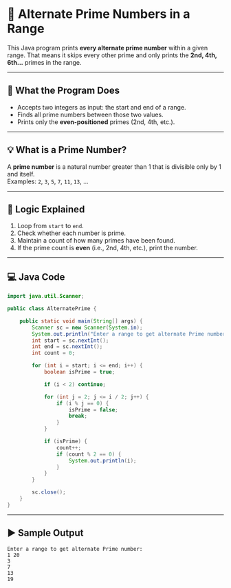 # 🔁 Alternate Prime Numbers in a Range

This Java program prints **every alternate prime number** within a given range. That means it skips every other prime and only prints the **2nd, 4th, 6th...** primes in the range.

---

## 📘 What the Program Does

- Accepts two integers as input: the start and end of a range.
- Finds all prime numbers between those two values.
- Prints only the **even-positioned** primes (2nd, 4th, etc.).

---

## 💡 What is a Prime Number?

A **prime number** is a natural number greater than 1 that is divisible only by 1 and itself.  
Examples: `2`, `3`, `5`, `7`, `11`, `13`, ...

---

## 🧠 Logic Explained

1. Loop from `start` to `end`.
2. Check whether each number is prime.
3. Maintain a count of how many primes have been found.
4. If the prime count is **even** (i.e., 2nd, 4th, etc.), print the number.

---

## 💻 Java Code

```java
import java.util.Scanner;

public class AlternatePrime {

	public static void main(String[] args) {
		Scanner sc = new Scanner(System.in);
		System.out.println("Enter a range to get alternate Prime number:");
		int start = sc.nextInt();
		int end = sc.nextInt();
		int count = 0;

		for (int i = start; i <= end; i++) {
			boolean isPrime = true;

			if (i < 2) continue;

			for (int j = 2; j <= i / 2; j++) {
				if (i % j == 0) {
					isPrime = false;
					break;
				}
			}

			if (isPrime) {
				count++;
				if (count % 2 == 0) {
					System.out.println(i);
				}
			}
		}

		sc.close();
	}
}
```
---
## ▶️ Sample Output
```
Enter a range to get alternate Prime number:
1 20
3
7
13
19
```
